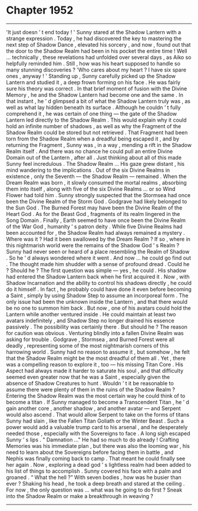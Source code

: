 
# Chapter 1952


---

'It just doesn ’ t end today ! '
Sunny stared at the Shadow Lantern with a strange expression . Today , he had discovered the key to mastering the next step of Shadow Dance , elevated his sorcery , and now , found out that the door to the Shadow Realm had been in his pocket the entire time !
Well ... technically , these revelations had unfolded over several days , as Aiko so helpfully reminded him . Still , how was his heart supposed to handle so many stunning discoveries ? 'Who cares about my heart ? I have six spare ones , anyway ! '
Standing up , Sunny carefully picked up the Shadow Lantern and studied it , a deep frown forming on his face . He was fairly sure his theory was correct . In that brief moment of fusion with the Divine Memory , he and the Shadow Lantern had become one and the same . In that instant , he ’ d glimpsed a bit of what the Shadow Lantern truly was , as well as what lay hidden beneath its surface .
Although he couldn ’ t fully comprehend it , he was certain of one thing — the gate of the Shadow Lantern led directly to the Shadow Realm . This would explain why it could hold an infinite number of shadows , as well as why the Fragment of the Shadow Realm could be stored but not retrieved . That Fragment had been torn from the Shadow Realm when a dreadful being escaped it , and by returning the Fragment , Sunny was , in a way , mending a rift in the Shadow Realm itself .
And there was no chance he could pull an entire Divine Domain out of the Lantern , after all .
Just thinking about all of this made Sunny feel incredulous . The Shadow Realm ... His gaze grew distant , his mind wandering to the implications .
Out of the six Divine Realms in existence , only the Seventh — the Shadow Realm — remained . When the Dream Realm was born , it slowly consumed the mortal realms , absorbing them into itself , along with five of the six Divine Realms ... or so Wind Flower had told him . Sunny strongly suspected that the Stormsea had once been the Divine Realm of the Storm God . Godgrave had likely belonged to the Sun God . The Burned Forest may have been the Divine Realm of the Heart God . As for the Beast God , fragments of its realm lingered in the Song Domain . Finally , Earth seemed to have once been the Divine Realm of the War God , humanity ’ s patron deity .
While five Divine Realms had been accounted for , the Shadow Realm had always remained a mystery . Where was it ? Had it been swallowed by the Dream Realm ? If so , where in this nightmarish world were the remains of the Shadow God ’ s Realm ?
Sunny had never seen or heard of a place resembling the Realm of Shadow . So he ’ d always wondered where it went . And now ... he could go find out .
The thought made him shudder with a sense of profound dread . Could he ? Should he ?
The first question was simple — yes , he could . His shadow had entered the Shadow Lantern back when he first acquired it . Now , with Shadow Incarnation and the ability to control his shadows directly , he could do it himself . In fact , he probably could have done it even before becoming a Saint , simply by using Shadow Step to assume an incorporeal form . The only issue had been the unknown inside the Lantern , and that there would be no one to summon him back .
But now , one of his avatars could hold the Lantern while another ventured inside . He could maintain at least two avatars indefinitely , and Shadow Step no longer drained his essence passively .
The possibility was certainly there . But should he ?
The reason for caution was obvious . Venturing blindly into a fallen Divine Realm was asking for trouble . Godgrave , Stormsea , and Burned Forest were all deadly , representing some of the most nightmarish corners of this harrowing world . Sunny had no reason to assume it , but somehow , he felt that the Shadow Realm might be the most dreadful of them all .
Yet , there was a compelling reason to explore it , too — his missing Titan Core . His Aspect had always made it harder to saturate his soul , and that difficulty seemed even greater now that he was a Saint , especially given the absence of Shadow Creatures to hunt .
Wouldn ’ t it be reasonable to assume there were plenty of them in the ruins of the Shadow Realm ? Entering the Shadow Realm was the most certain way he could think of to become a titan .
If Sunny managed to become a Transcendent Titan , he ’ d gain another core , another shadow , and another avatar — and Serpent would also ascend . That would allow Serpent to take on the forms of titans Sunny had slain , like the Fallen Titan Goliath or the Winter Beast . Such a power would add a valuable trump card to his arsenal , and he desperately needed those , especially with the Sovereigns to face .
A long sigh escaped Sunny ’ s lips .
" Damnation ..."
He had so much to do already ! Crafting Memories was his immediate plan , but there was also the looming war , his need to learn about the Sovereigns before facing them in battle , and Nephis was finally coming back to camp . That meant he could finally see her again .
Now , exploring a dead god ’ s lightless realm had been added to his list of things to accomplish .
Sunny covered his face with a palm and groaned .
“ What the hell ?”
With seven bodies , how was he busier than ever ? Shaking his head , he took a deep breath and stared at the ceiling .
For now , the only question was ... what was he going to do first ?
Sneak into the Shadow Realm or make a breakthrough in weaving ?

---

